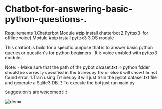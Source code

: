 # Chatbot-for-answering-basic-python-questions-.

Requirements
1.Chatterbot Module  #pip install chatterbot
2.Pyttsx3 (for offline voice) Module  #pip install pyttsx3
3.OS module

This chatbot is build for a specific purpose that is to answer basic python queries or question's for python beginners .
It is voice enabled with pyttsx3 module .

Note:
--Make sure that the path of the pybot dataset.txt in python folder should be correctly specified in the trainer.py file or else it will show file not found error.
1.Train using Trainer.py it will just train the pybot dataset.txt file and generate a Sqlite3 DB.
2.To execute the bot just run main.py

Suggestion's are welcomed !!!!

![demo](https://user-images.githubusercontent.com/29656920/46520659-6f24c680-c89a-11e8-9d87-92cb425fcab6.png)


